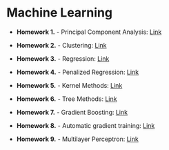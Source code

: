 # Machine Learning 

- **Homework 1.** - Principal Component Analysis:
[Link](https://github.com/ewapajak/ML/blob/main/homework1_PCA.ipynb)

- **Homework 2.** - Clustering:
[Link](https://github.com/ewapajak/ML/blob/main/homework02_clustering.ipynb)

- **Homework 3.** - Regression:
[Link](https://github.com/ewapajak/ML/blob/main/homework03_regression.ipynb)

- **Homework 4.** - Penalized Regression:
[Link](https://github.com/ewapajak/ML/blob/main/homework04_penalized_regression.ipynb)

- **Homework 5.** - Kernel Methods:
[Link](https://github.com/ewapajak/ML/blob/main/Homework05_kernel_methods.ipynb)

- **Homework 6.** - Tree Methods:
[Link](https://github.com/ewapajak/ML/blob/main/Homework06_Tree_methods.ipynb)

- **Homework 7.** - Gradient Boosting:
[Link](https://github.com/ewapajak/ML/blob/main/homework07_gradient_boosting.ipynb)

- **Homework 8.** - Automatic gradient training:
[Link](https://github.com/ewapajak/ML/blob/main/homework08_automatic_gradient_training.ipynb)

- **Homework 9.** - Multilayer Perceptron:
[Link](https://github.com/ewapajak/ML/blob/main/homework09_multi_layer_perceptron.ipynb)
